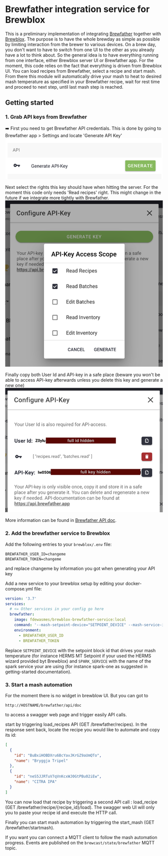 # Brewfather integration service for Brewblox

This is a preliminary implementation of integrating [Brewfather](https://brewfather.app/) together with [Brewblox](https://www.brewblox.com/).
The purpose is to have the whole brewday as simple as possible by limiting interaction from the brewer to various devices. On a brew day, you don't want to have to switch from one UI to the other as you already have a lot to think about. So the general idea is to have everything running from one interface, either Brewblox server UI or Brewfather app. For the moment, this code relies on the fact that everything is driven from Brewblox UI.
You can load recipes from Brewfather, select a recipe and start mash.
From there this module will automatically drive your mash to heat to desired mash temperature as specified in your Brewfather recipe, wait for rest time and proceed to next step, until last mash step is reached.

## Getting started

### 1. Grab API keys from Brewfather
:arrow_right: First you need to get Brewfather API credentials. This is done by going to Brewfather app > Settings and locate 'Generate API Key'
![Generate API Key screenshot](docs/API-key-generate-screenshot.png)

Next select the rights this key should have when hitting the server. For the moment this code only needs 'Read recipes' right. This might change in the future if we integrate more tightly with Brewfather.
![Manage API Key rights screenshot](docs/API-key-rights-screenshot.png)

Finally copy both User Id and API-key in a safe place (beware you won't be able to access API-key afterwards unless you delete this key and generate a new one)
![get API Key information screenshot](docs/API-key-information-screenshot.png)

More information can be found in [Brewfather API doc](https://docs.brewfather.app/api).

### 2. Add the brewfather service to Brewblox
Add the following entries to your `brewblox/.env` file:

```
BREWFATHER_USER_ID=changeme
BREWFATHER_TOKEN=changeme
```
and replace changeme by information you got when generating your API key

Add a new service to your brewblox setup by editing your docker-compose.yml file:

```yml
version: '3.7'
services:
  # <= Other services in your config go here
  brewfather:
    image: fdewasmes/brewblox-brewfather-service:local
    command: '--mash-setpoint-device="SETPOINT_DEVICE" --mash-service-id=SPARK_SERVICE'
    environment:
      - BREWFATHER_USER_ID
      - BREWFATHER_TOKEN
```

Replace `SETPOINT_DEVICE` with the setpoint block id that drives your mash temperature (for instance HERMS MT Setpoint if your used the  HERMS wizard provided byt Brewblox) and `SPARK_SERVICE` with the name of the spark service your are using (for instance spark-one as suggested in getting-started documentation).

### 3. Start a mash automation
For the moment there is no widget in brewblow UI. But you can got to 

```
http://HOSTNAME/brewfather/api/doc
```

to access a swagger web page and trigger easily API calls.

start by triggering load_recipes API (GET /brewfather/recipes). In the response sent back, locate the recipe you would like to automate and copy its id:

```json
[
  {
    "id": "BuBxiHOBDXru6BcYavJKrGZ9aUmQTo",
    "name": "Bryggja Tripel"
  },
  {
    "id": "neS5JJRTuV7qVnKcxWJ0GtPBu02iEw",
    "name": "CITRA IPA"
  }
]
```

You can now load that recipe by triggering a second API call : load_recipe (GET /brewfather/recipe/{recipe_id}/load). The swagger web UI will only you to paste your recipe id and execute the HTTP call.

Finally you can start mash automation by triggering the start_mash (GET /brewfather/startmash).

If you want you can connect a MQTT client to follow the mash automation progress. Events are published on the `brewcast/state/brewfather` MQTT topic.

